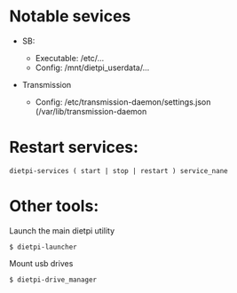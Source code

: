 
# Notable sevices
* SB: 
  * Executable: /etc/...
  * Config: /mnt/dietpi_userdata/...

* Transmission
  * Config: /etc/transmission-daemon/settings.json (/var/lib/transmission-daemon

# Restart services: 

```dietpi-services ( start | stop | restart ) service_nane ```

# Other tools: 

Launch the main dietpi utility

```
$ dietpi-launcher
```

Mount usb drives

```
$ dietpi-drive_manager
```
